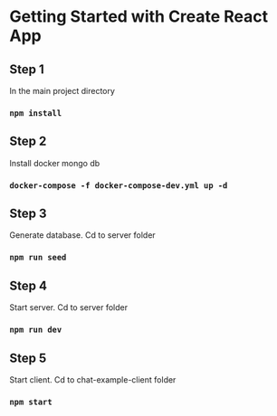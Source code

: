 # Getting Started with Create React App

## Step 1

In the main project directory 

### `npm install`

## Step 2

Install docker mongo db
### `docker-compose -f docker-compose-dev.yml up -d`

## Step 3
Generate database. Cd to server folder
### `npm run seed`

## Step 4
Start server. Cd to server folder 
### `npm run dev`

## Step 5
Start client. Cd to chat-example-client folder 
### `npm start`